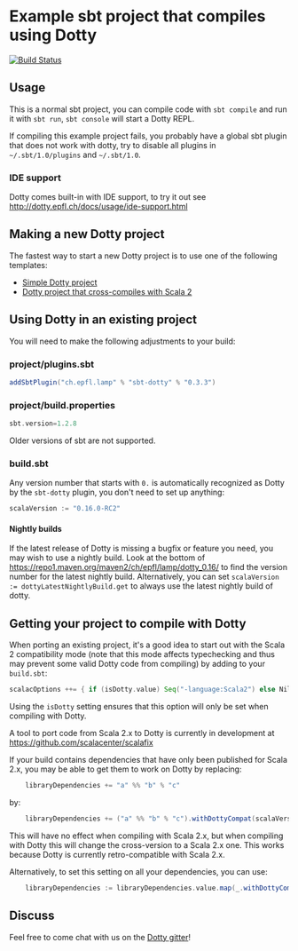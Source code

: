 # Example sbt project that compiles using Dotty

[![Build Status](https://travis-ci.org/lampepfl/dotty-example-project.svg?branch=master)](https://travis-ci.org/lampepfl/dotty-example-project)

## Usage

This is a normal sbt project, you can compile code with `sbt compile` and run it
with `sbt run`, `sbt console` will start a Dotty REPL.

If compiling this example project fails, you probably have a global sbt plugin
that does not work with dotty, try to disable all plugins in
`~/.sbt/1.0/plugins` and `~/.sbt/1.0`.

### IDE support

Dotty comes built-in with IDE support, to try it out see
http://dotty.epfl.ch/docs/usage/ide-support.html

## Making a new Dotty project
The fastest way to start a new Dotty project is to use one of the following templates:
* [Simple Dotty project](https://github.com/lampepfl/dotty.g8)
* [Dotty project that cross-compiles with Scala 2](https://github.com/lampepfl/dotty-cross.g8)

## Using Dotty in an existing project

You will need to make the following adjustments to your build:

### project/plugins.sbt
```scala
addSbtPlugin("ch.epfl.lamp" % "sbt-dotty" % "0.3.3")
```

### project/build.properties
```scala
sbt.version=1.2.8
```

Older versions of sbt are not supported.


### build.sbt
Any version number that starts with `0.` is automatically recognized as Dotty by
the `sbt-dotty` plugin, you don't need to set up anything:

```scala
scalaVersion := "0.16.0-RC2"
```

#### Nightly builds
If the latest release of Dotty is missing a bugfix or feature you need, you may
wish to use a nightly build. Look at the bottom of
https://repo1.maven.org/maven2/ch/epfl/lamp/dotty_0.16/ to find the version
number for the latest nightly build. Alternatively, you can set `scalaVersion :=
dottyLatestNightlyBuild.get` to always use the latest nightly build of dotty.

## Getting your project to compile with Dotty

When porting an existing project, it's a good idea to start out with the Scala 2
compatibility mode (note that this mode affects typechecking and thus may
prevent some valid Dotty code from compiling) by adding to your `build.sbt`:

```scala
scalacOptions ++= { if (isDotty.value) Seq("-language:Scala2") else Nil }
```

Using the `isDotty` setting ensures that this option will only be set when
compiling with Dotty.

A tool to port code from Scala 2.x to Dotty is currently in development at
https://github.com/scalacenter/scalafix

If your build contains dependencies that have only been published for Scala 2.x,
you may be able to get them to work on Dotty by replacing:

```scala
    libraryDependencies += "a" %% "b" % "c"
```

by:

```scala
    libraryDependencies += ("a" %% "b" % "c").withDottyCompat(scalaVersion.value)
```

This will have no effect when compiling with Scala 2.x, but when compiling
with Dotty this will change the cross-version to a Scala 2.x one. This
works because Dotty is currently retro-compatible with Scala 2.x.

Alternatively, to set this setting on all your dependencies, you can use:

```scala
    libraryDependencies := libraryDependencies.value.map(_.withDottyCompat(scalaVersion.value))
```

## Discuss

Feel free to come chat with us on the
[Dotty gitter](http://gitter.im/lampepfl/dotty)!
